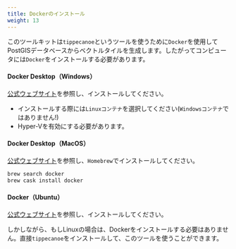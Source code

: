 ```yaml
---
title: Dockerのインストール
weight: 13
---
```


このツールキットは`tippecanoe`というツールを使うために`Docker`を使用してPostGISデータベースからベクトルタイルを生成します。したがってコンピュータには`Docker`をインストールする必要があります。 

#### Docker Desktop（Windows）
[公式ウェブサイト](https://docs.docker.com/docker-for-windows/install/)を参照し、インストールしてください。

- インストールする際には`Linuxコンテナ`を選択してください(`Windowsコンテナ`ではありません!)
- Hyper-Vを有効にする必要があります。

#### Docker Desktop（MacOS）
[公式ウェブサイト](https://docs.docker.com/docker-for-mac/)を参照し、`Homebrew`でインストールしてください。

```bash
brew search docker
brew cask install docker
```

#### Docker（Ubuntu）
[公式ウェブサイト](https://docs.docker.com/engine/install/ubuntu/)を参照し、インストールしてください。

しかしながら、もしLinuxの場合は、Dockerをインストールする必要はありません。直接`tippecanoe`をインストールして、このツールを使うことができます。
